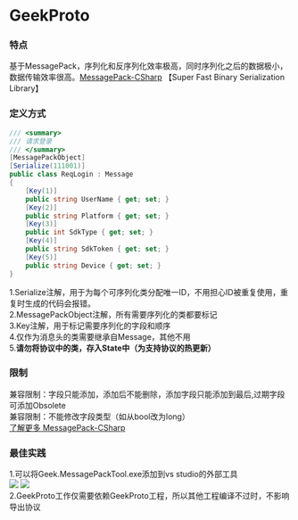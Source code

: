 # GeekProto
### 特点
基于MessagePack，序列化和反序列化效率极高，同时序列化之后的数据极小，数据传输效率很高。[MessagePack-CSharp](https://github.com/neuecc/MessagePack-CSharp) 【Super Fast Binary Serialization Library】  

### 定义方式
```csharp
/// <summary>
/// 请求登录
/// </summary>
[MessagePackObject]
[Serialize(111001)]
public class ReqLogin : Message
{
    [Key(1)]
    public string UserName { get; set; }
    [Key(2)]
    public string Platform { get; set; }
    [Key(3)]
    public int SdkType { get; set; }
    [Key(4)]
    public string SdkToken { get; set; }
    [Key(5)]
    public string Device { get; set; }
}

```
1.Serialize注解，用于为每个可序列化类分配唯一ID，不用担心ID被重复使用，重复时生成的代码会报错。  
2.MessagePackObject注解，所有需要序列化的类都要标记  
3.Key注解，用于标记需要序列化的字段和顺序  
4.仅作为消息头的类需要继承自Message，其他不用  
5.**请勿将协议中的类，存入State中（为支持协议的热更新）**

### 限制
兼容限制：字段只能添加，添加后不能删除，添加字段只能添加到最后,过期字段可添加Obsolete  
兼容限制：不能修改字段类型（如从bool改为long）  
[了解更多 MessagePack-CSharp](https://github.com/neuecc/MessagePack-CSharp)

### 最佳实践
1.可以将Geek.MessagePackTool.exe添加到vs studio的外部工具  
![](https://github.com/leeveel/GeekServer/blob/main/Docs/imgs/vs001.png)
![](https://github.com/leeveel/GeekServer/blob/main/Docs/imgs/vs002.png)  
2.GeekProto工作仅需要依赖GeekProto工程，所以其他工程编译不过时，不影响导出协议